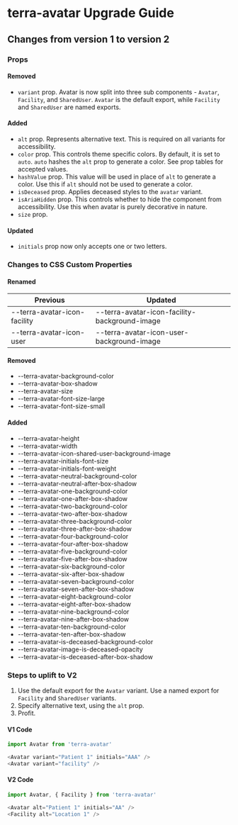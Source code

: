 # terra-avatar Upgrade Guide
## Changes from version 1 to version 2

### Props
#### Removed
* `variant` prop. Avatar is now split into three sub components - `Avatar`, `Facility`, and `SharedUser`. `Avatar` is the default export, while `Facility` and `SharedUser` are named exports.

#### Added
* `alt` prop. Represents alternative text. This is required on all variants for accessibility.
* `color` prop. This controls theme specific colors. By default, it is set to `auto`. `auto` hashes the `alt` prop to generate a color. See prop tables for accepted values.
* `hashValue` prop. This value will be used in place of `alt` to generate a color. Use this if `alt` should not be used to generate a color.
* `isDeceased` prop. Applies deceased styles to the `avatar` variant.
* `isAriaHidden` prop. This controls whether to hide the component from accessibility. Use this when avatar is purely decorative in nature.
* `size` prop.

#### Updated
* `initials` prop now only accepts one or two letters.

### Changes to CSS Custom Properties

#### Renamed

| Previous | Updated |
|-|-|
| --terra-avatar-icon-facility | --terra-avatar-icon-facility-background-image |
| --terra-avatar-icon-user | --terra-avatar-icon-user-background-image |

#### Removed
* --terra-avatar-background-color
* --terra-avatar-box-shadow
* --terra-avatar-size
* --terra-avatar-font-size-large
* --terra-avatar-font-size-small

#### Added
* --terra-avatar-height
* --terra-avatar-width
* --terra-avatar-icon-shared-user-background-image
* --terra-avatar-initials-font-size
* --terra-avatar-initials-font-weight
* --terra-avatar-neutral-background-color
* --terra-avatar-neutral-after-box-shadow
* --terra-avatar-one-background-color
* --terra-avatar-one-after-box-shadow
* --terra-avatar-two-background-color
* --terra-avatar-two-after-box-shadow
* --terra-avatar-three-background-color
* --terra-avatar-three-after-box-shadow
* --terra-avatar-four-background-color
* --terra-avatar-four-after-box-shadow
* --terra-avatar-five-background-color
* --terra-avatar-five-after-box-shadow
* --terra-avatar-six-background-color
* --terra-avatar-six-after-box-shadow
* --terra-avatar-seven-background-color
* --terra-avatar-seven-after-box-shadow
* --terra-avatar-eight-background-color
* --terra-avatar-eight-after-box-shadow
* --terra-avatar-nine-background-color
* --terra-avatar-nine-after-box-shadow
* --terra-avatar-ten-background-color
* --terra-avatar-ten-after-box-shadow
* --terra-avatar-is-deceased-background-color
* --terra-avatar-image-is-deceased-opacity
* --terra-avatar-is-deceased-after-box-shadow

### Steps to uplift to V2
1. Use the default export for the `Avatar` variant. Use a named export for `Facility` and `SharedUser` variants.
2. Specify alternative text, using the `alt` prop.
3. Profit.

#### V1 Code
```javascript
import Avatar from 'terra-avatar'

<Avatar variant="Patient 1" initials="AAA" />
<Avatar variant="facility" />
```

#### V2 Code
```javascript
import Avatar, { Facility } from 'terra-avatar'

<Avatar alt="Patient 1" initials="AA" />
<Facility alt="Location 1" />
```
